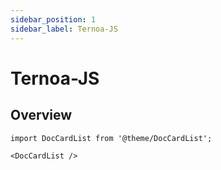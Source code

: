 ```yaml
---
sidebar_position: 1
sidebar_label: Ternoa-JS
---
```


# Ternoa-JS

## Overview

```mdx-code-block
import DocCardList from '@theme/DocCardList';

<DocCardList />
```
